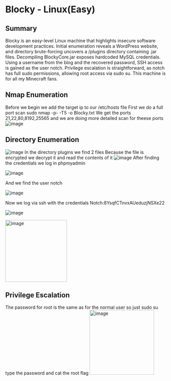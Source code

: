 # Blocky - Linux(Easy)

## Summary
Blocky is an easy-level Linux machine that highlights insecure software development practices. Initial enumeration reveals a WordPress website, and directory brute-forcing uncovers a /plugins directory containing .jar files. Decompiling BlockyCore.jar exposes hardcoded MySQL credentials. Using a username from the blog and the recovered password, SSH access is gained as the user notch. Privilege escalation is straightforward, as notch has full sudo permissions, allowing root access via sudo su.
This machine is for all my Minecraft fans.

## Nmap Enumeration
Before we begin we add the target ip to our /etc/hosts file
First we do a full port scan   sudo nmap -p- <TargetIP> -T5 -o Blocky.txt
We get the ports 21,22,80,8192,25565 and we are doing more detailed scan for theese ports
![image](https://github.com/user-attachments/assets/5f47f289-71c0-45ec-8a4b-ed07c7f3cede)


## Directory Enumeration
![image](https://github.com/user-attachments/assets/2cf96355-5496-47eb-a287-cd0f7378609f)
In the directory plugins we find 2 files 
Because the file is encrypted we decrypt it and read the contents of it
![image](https://github.com/user-attachments/assets/2317c0b1-c307-4722-b5dd-801438a5436c)
After finding the credentials we log in phpmyadmin 

![image](https://github.com/user-attachments/assets/30cb92b2-c458-4477-9cd0-59f9cb36e5a7)

And we find the user notch

![image](https://github.com/user-attachments/assets/a83c7457-f237-4bb4-9a92-172dfe62fd81)

Now we log via ssh with the credentials Notch:8YsqfCTnvxAUeduzjNSXe22

![image](https://github.com/user-attachments/assets/3632cbbd-b742-4dd5-ae42-e1583507c614)

<img width="193" alt="image" src="https://github.com/user-attachments/assets/360509ce-804e-43bf-a3be-3ac970d96a56" />

## Privilege Escalation
The password for root is the same as for the normal user so just sudo su type the password and cat the root flag
<img width="202" alt="image" src="https://github.com/user-attachments/assets/59ced4a0-a20d-4dea-ac42-9dcc5588e803" />
